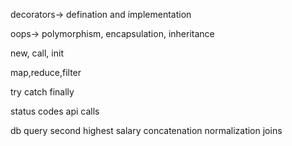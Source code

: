 

decorators-> defination and implementation


oops-> polymorphism, encapsulation, inheritance

new, call, init 

map,reduce,filter

try catch finally

status codes
api calls




db query
second highest salary
concatenation
normalization
joins
